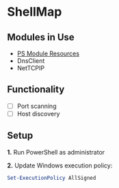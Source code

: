 # ShellMap
## Modules in Use
- [PS Module Resources](https://learn.microsoft.com/en-us/powershell/module/nettcpip/?view=windowsserver2025-ps)
- DnsClient
- NetTCPIP


## Functionality 
- [ ] Port scanning
- [ ] Host discovery

## Setup
**1.** Run PowerShell as administrator

<!-- Decide whether this is done at initial startup using scripting or through user(?) -->
**2.** Update Windows execution policy:
  ```powershell
  Set-ExecutionPolicy AllSigned
  ```
